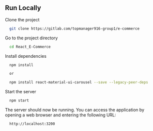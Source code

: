 ## Run Locally

Clone the project

```bash
  git clone https://gitlab.com/topmanager916-group1/e-commerce
```

Go to the project directory

```bash
  cd React_E-Commerce
```

Install dependencies

```bash
  npm install

  or 

  npm install react-material-ui-carousel --save --legacy-peer-deps
```

Start the server

```bash
  npm start
```

The server should now be running. You can access the application by opening a web browser and entering the following URL:

```bash
  http://localhost:3200
```
